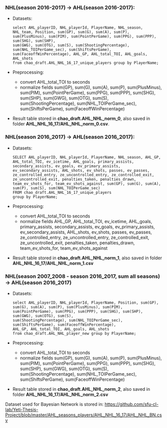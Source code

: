 
### NHL(season 2016-2017) -> AHL(season 2016-2017):

+ Datasets: 
    ```
    select AHL_playerID, NHL_playerId, PlayerName, NHL_season, NHL_team, Position, sum(GP), sum(G), sum(A), sum(P), 
    sum(PlusMinus), sum(PIM), sum(PointPerGame), sum(PPG), sum(PPP), sum(SHG), sum(SHP), 
    sum(GWG), sum(OTG), sum(S), sum(ShootingPercentage),
    sum(NHL_TOIPerGame_sec), sum(ShiftsPerGame), sum(FaceoffWinPercentage), AHL_GP, AHL_total_TOI, AHL_goals, AHL_shots
    from chao_draft.AHL_NHL_16_17_unique_players group by PlayerName;
    ```

+ Preprocessing:
  <ul>
  <li>convert AHL_total_TOI to seconds</li>
  <li>normalize fields sum(GP), sum(G), sum(A), sum(P), 
      sum(PlusMinus), sum(PIM), sum(PointPerGame), sum(PPG), sum(PPP), sum(SHG), sum(SHP), sum(GWG), sum(OTG), sum(S), sum(ShootingPercentage), sum(NHL_TOIPerGame_sec), sum(ShiftsPerGame), sum(FaceoffWinPercentage)
 </li>
 </ul>

+ Result table stored in **chao_draft.AHL_NHL_norm_0**, also saved in folder **AHL_NHL_16_17/AHL_NHL_norm_0.csv**. 

### NHL(season 2016_2017) -> AHL(season 2016_2017):
+ Datasets:
  ```
  SELECT AHL_playerID, NHL_playerId, PlayerName, NHL_season, AHL_GP, AHL_total_TOI, ev_icetime, AHL_goals, primary_assists, secondary_assists, ev_goals, ev_primary_assists, ev_secondary_assists, AHL_shots, ev_shots, passes, ev_passes, ze_controlled_entry, ze_uncontrolled_entry, ze_controlled_exit, ze_uncontrolled_exit, penalties_taken, penalties_drawn, team_ev_shots_for, team_ev_shots_against, sum(GP), sum(G), sum(A), sum(P), sum(S), sum(NHL_TOIPerGame_sec)
  FROM chao_draft.AHL_NHL_16_17_unique_players
  group by PlayerName;
  ```

+ Preprocessing:
  <ul>
  <li>convert AHL_total_TOI to seconds</li>
  <li>normalize fields AHL_GP, AHL_total_TOI, ev_icetime, AHL_goals, primary_assists, secondary_assists, ev_goals, ev_primary_assists, ev_secondary_assists, AHL_shots, ev_shots, passes, ev_passes, ze_controlled_entry, ze_uncontrolled_entry, ze_controlled_exit, ze_uncontrolled_exit, penalties_taken, penalties_drawn, team_ev_shots_for, team_ev_shots_against
  </li>
  </ul>
  
+ Result table stored in **chao_draft.AHL_NHL_norm_1**, also saved in folder **AHL_NHL_16_17/AHL_NHL_norm_1.csv**

### NHL(season 2007_2008 - season 2016_2017, sum all seasons) -> AHL(season 2016_2017)
+ Datasets:
    ```
    select AHL_playerID, NHL_playerId, PlayerName, Position, sum(GP), sum(G), sum(A), sum(P), sum(PlusMinus), sum(PIM), 
    sum(PointPerGame), sum(PPG), sum(PPP), sum(SHG), sum(SHP), sum(GWG), sum(OTG), sum(S), 
    sum(ShootingPercentage), sum(NHL_TOIPerGame_sec), sum(ShiftsPerGame), sum(FaceoffWinPercentage),
    AHL_GP, AHL_total_TOI, AHL_goals, AHL_shots
    from chao_draft.AHL_NHL_player_new group by PlayerName;
    ```

+ Preprocessing:
  <ul>
  <li>convert AHL_total_TOI to seconds</li>
  <li>normalize fields sum(GP), sum(G), sum(A), sum(P), sum(PlusMinus), sum(PIM), sum(PointPerGame), sum(PPG), sum(PPP), sum(SHG), sum(SHP), sum(GWG), sum(OTG), sum(S), sum(ShootingPercentage), sum(NHL_TOIPerGame_sec), sum(ShiftsPerGame), sum(FaceoffWinPercentage)</li>
  </ul>
  
+ Result table stored in **chao_draft.AHL_NHL_norm_2**, also saved in folder **AHL_NHL_16_17/AHL_NHL_norm_2.csv**

Dataset used for Bayesian Network is stored in:
https://github.com/sfu-cl-lab/Yeti-Thesis-Project/blob/master/AHL_seasons_players/AHL_NHL_16_17/AHL_NHL_BN.csv










                  




            
                       


